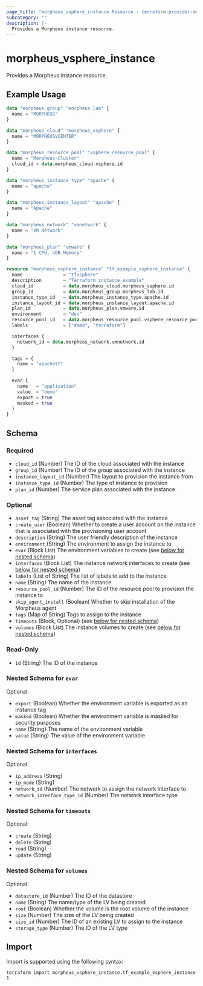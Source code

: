 ```yaml
---
page_title: "morpheus_vsphere_instance Resource - terraform-provider-morpheus"
subcategory: ""
description: |-
  Provides a Morpheus instance resource.
---
```


# morpheus_vsphere_instance

Provides a Morpheus instance resource.

## Example Usage

```terraform
data "morpheus_group" "morpheus_lab" {
  name = "MORPHEUS"
}

data "morpheus_cloud" "morpheus_vsphere" {
  name = "MORPHEUSVCENTER"
}

data "morpheus_resource_pool" "vsphere_resource_pool" {
  name = "Morpheus-Cluster"
  cloud_id = data.morpheus_cloud.vsphere.id
}

data "morpheus_instance_type" "apache" {
  name = "apache"
}

data "morpheus_instance_layout" "apache" {
  name = "Apache"
}

data "morpheus_network" "vmnetwork" {
  name = "VM Network"
}

data "morpheus_plan" "vmware" {
  name = "1 CPU, 4GB Memory"
}

resource "morpheus_vsphere_instance" "tf_example_vsphere_instance" {
  name               = "tfvsphere"
  description        = "Terraform instance example"
  cloud_id           = data.morpheus_cloud.morpheus_vsphere.id
  group_id           = data.morpheus_group.morpheus_lab.id
  instance_type_id   = data.morpheus_instance_type.apache.id
  instance_layout_id = data.morpheus_instance_layout.apache.id
  plan_id            = data.morpheus_plan.vmware.id
  environment        = "dev"
  resource_pool_id   = data.morpheus_resource_pool.vsphere_resource_pool.id
  labels             = ["demo", "terraform"]

  interfaces {
    network_id = data.morpheus_network.vmnetwork.id
  }

  tags = {
    name = "apachetf"
  }

  evar {
    name   = "application"
    value  = "demo"
    export = true
    masked = true
  }
}
```

<!-- schema generated by tfplugindocs -->
## Schema

### Required

- `cloud_id` (Number) The ID of the cloud associated with the instance
- `group_id` (Number) The ID of the group associated with the instance
- `instance_layout_id` (Number) The layout to provision the instance from
- `instance_type_id` (Number) The type of instance to provision
- `plan_id` (Number) The service plan associated with the instance

### Optional

- `asset_tag` (String) The asset tag associated with the instance
- `create_user` (Boolean) Whether to create a user account on the instance that is associated with the provisioning user account
- `description` (String) The user friendly description of the instance
- `environment` (String) The environment to assign the instance to
- `evar` (Block List) The environment variables to create (see [below for nested schema](#nestedblock--evar))
- `interfaces` (Block List) The instance network interfaces to create (see [below for nested schema](#nestedblock--interfaces))
- `labels` (List of String) The list of labels to add to the instance
- `name` (String) The name of the instance
- `resource_pool_id` (Number) The ID of the resource pool to provision the instance to
- `skip_agent_install` (Boolean) Whether to skip installation of the Morpheus agent
- `tags` (Map of String) Tags to assign to the instance
- `timeouts` (Block, Optional) (see [below for nested schema](#nestedblock--timeouts))
- `volumes` (Block List) The instance volumes to create (see [below for nested schema](#nestedblock--volumes))

### Read-Only

- `id` (String) The ID of the instance

<a id="nestedblock--evar"></a>
### Nested Schema for `evar`

Optional:

- `export` (Boolean) Whether the environment variable is exported as an instance tag
- `masked` (Boolean) Whether the environment variable is masked for security purposes
- `name` (String) The name of the environment variable
- `value` (String) The value of the environment variable


<a id="nestedblock--interfaces"></a>
### Nested Schema for `interfaces`

Optional:

- `ip_address` (String)
- `ip_mode` (String)
- `network_id` (Number) The network to assign the network interface to
- `network_interface_type_id` (Number) The network interface type


<a id="nestedblock--timeouts"></a>
### Nested Schema for `timeouts`

Optional:

- `create` (String)
- `delete` (String)
- `read` (String)
- `update` (String)


<a id="nestedblock--volumes"></a>
### Nested Schema for `volumes`

Optional:

- `datastore_id` (Number) The ID of the datastore
- `name` (String) The name/type of the LV being created
- `root` (Boolean) Whether the volume is the root volume of the instance
- `size` (Number) The size of the LV being created
- `size_id` (Number) The ID of an existing LV to assign to the instance
- `storage_type` (Number) The ID of the LV type

## Import

Import is supported using the following syntax:

```shell
terraform import morpheus_vsphere_instance.tf_example_vsphere_instance 1
```

